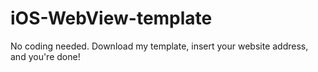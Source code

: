 # iOS-WebView-template
No coding needed. Download my template, insert your website address, and you're done!
